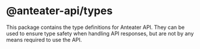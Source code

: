 # @anteater-api/types

This package contains the type definitions for Anteater API. They can be used to ensure type safety when handling API responses, but are not by any means required to use the API.
